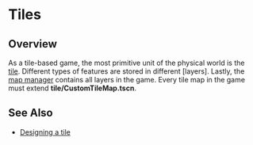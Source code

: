 # Tiles

## Overview

As a tile-based game, the most primitive unit of the physical world is the [tile]. Different types of features are stored in different [layers]. Lastly, the [map manager] contains all layers in the game. Every tile map in the game must extend **tile/CustomTileMap.tscn**.

## See Also

* [Designing a tile](docs/guides/design-tile.md)

[tile]: /into-the-woods/tile/base/tiles
[map manager]: /into-the-woods/tile
